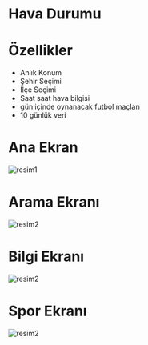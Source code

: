 # Hava Durumu

# Özellikler
 *  Anlık Konum
 *  Şehir Seçimi
 *  İlçe Seçimi
 *  Saat saat hava bilgisi
 *  gün içinde oynanacak futbol maçları
 *  10 günlük veri 

# Ana Ekran
![resim1](https://github.com/furkancan2107/hava_durumu_g/blob/master/assets/home%20screenshot.png?raw=true)
# Arama Ekranı
![resim2](https://github.com/furkancan2107/hava_durumu_g/blob/master/assets/arama%20screen.png?raw=true)
# Bilgi Ekranı
![resim2](https://github.com/furkancan2107/hava_durumu_g/blob/master/assets/bilgi%20screen.png?raw=true)
# Spor Ekranı
![resim2](https://github.com/furkancan2107/hava_durumu_g/blob/master/assets/spor%20screen%20%20.png?raw=true)

